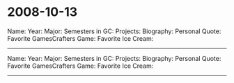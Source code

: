 2008-10-13
==========

Name: Year: Major: Semesters in GC: Projects: Biography: Personal Quote: Favorite GamesCrafters Game: Favorite Ice Cream:

------------------------------------------------------------------------

Name: Year: Major: Semesters in GC: Projects: Biography: Personal Quote: Favorite GamesCrafters Game: Favorite Ice Cream:

------------------------------------------------------------------------
